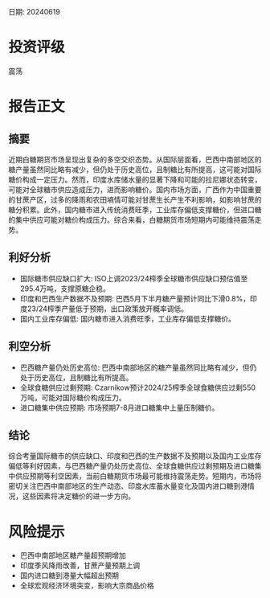 
日期: 20240619

# 投资评级

震荡

# 报告正文

## 摘要

近期白糖期货市场呈现出复杂的多空交织态势。从国际层面看，巴西中南部地区的糖产量虽然同比略有减少，但仍处于历史高位，且制糖比有所提高，这可能对国际糖价构成一定压力。然而，印度水库储水量的显著下降和可能的拉尼娜状态转变，可能对全球糖市供应造成压力，进而影响糖价。国内市场方面，广西作为中国重要的甘蔗产区，过多的降雨和农田墒情可能对甘蔗生长产生不利影响，如影响甘蔗的糖分积累。此外，国内糖市进入传统消费旺季，工业库存偏低支撑糖价，但进口糖的集中供应可能对糖价构成压力。综合来看，白糖期货市场短期内可能维持震荡走势。

## 利好分析

* 国际糖市供应缺口扩大: ISO上调2023/24榨季全球糖市供应缺口预估值至295.4万吨，支撑原糖企稳。
* 印度和巴西生产数据不及预期: 巴西5月下半月糖产量预计同比下滑0.8%，印度23/24榨季产量低于预期，出口政策放开概率调低。
* 国内工业库存偏低: 国内糖市进入消费旺季，工业库存偏低支撑糖价。

## 利空分析

* 巴西糖产量仍处历史高位: 巴西中南部地区的糖产量虽然同比略有减少，但仍处于历史高位，且制糖比有所提高。
* 全球食糖供应过剩预期: Czarnikow预计2024/25榨季全球食糖供应过剩550万吨，可能对国际糖价构成压力。
* 进口糖集中供应预期: 市场预期7-8月进口糖集中上量压制糖价。

## 结论

综合考量国际糖市的供应缺口、印度和巴西的生产数据不及预期以及国内工业库存偏低等利好因素，与巴西糖产量仍处历史高位、全球食糖供应过剩预期及进口糖集中供应预期等利空因素，当前白糖期货市场最可能维持震荡走势。短期内，市场将密切关注巴西中南部地区的生产动态、印度水库蓄水量变化及国内进口糖到港情况，这些因素将决定糖价的进一步方向。

# 风险提示

* 巴西中南部地区糖产量超预期增加
* 印度季风降雨改善，甘蔗产量预期上调
* 国内进口糖到港量大幅超出预期
* 全球宏观经济环境突变，影响大宗商品价格
